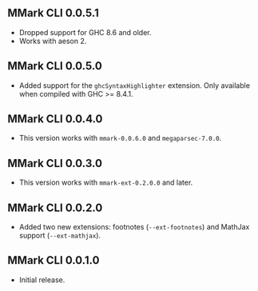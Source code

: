 ## MMark CLI 0.0.5.1

* Dropped support for GHC 8.6 and older.
* Works with aeson 2.

## MMark CLI 0.0.5.0

* Added support for the `ghcSyntaxHighlighter` extension. Only available
  when compiled with GHC >= 8.4.1.

## MMark CLI 0.0.4.0

* This version works with `mmark-0.0.6.0` and `megaparsec-7.0.0`.

## MMark CLI 0.0.3.0

* This version works with `mmark-ext-0.2.0.0` and later.

## MMark CLI 0.0.2.0

* Added two new extensions: footnotes (`--ext-footnotes`) and MathJax
  support (`--ext-mathjax`).

## MMark CLI 0.0.1.0

* Initial release.
